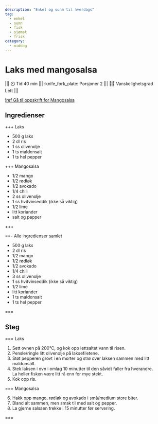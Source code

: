 ```yaml
---
description: "Enkel og sunn til hverdags"
tag:
  - enkel
  - sunn
  - fisk
  - sjømat
  - frisk
category:
  - middag
---
```


# Laks med mangosalsa

<!-- dprint-ignore-start -->
||| :timer_clock: Tid
40 min
||| :knife_fork_plate: Porsjoner
2
||| :cook: Vanskelighetsgrad
Lett
|||
<!-- dprint-ignore-end -->

[!ref Gå til oppskrift for Mangosalsa](/enkel-servering/mangosalsa.md)

## Ingredienser

+++ Laks

- 500 g laks
- 2 dl ris
- 1 ss olivenolje
- 1 ts maldonsalt
- 1 ts hel pepper

+++ Mangosalsa

- 1/2 mango
- 1/2 rødløk
- 1/2 avokado
- 1/4 chili
- 2 ss olivenolje
- 1 ss hvitvinseddik (ikke så viktig)
- 1/2 lime
- litt koriander
- salt og papper

+++

==- Alle ingredienser samlet

- 500 g laks
- 2 dl ris
- 1/2 mango
- 1/2 rødløk
- 1/2 avokado
- 1/4 chili
- 3 ss olivenolje
- 1 ss hvitvinseddik (ikke så viktig)
- 1/2 lime
- litt koriander
- 1 ts maldonsalt
- 1 ts hel pepper

===

## Steg

=== Laks

1. Sett ovnen på 200°C, og kok opp lettsaltet vann til risen.
2. Pensle/ringle litt olivenolje på laksefiletene.
3. Støt pepperen grovt i en morter og strø over laksen sammen med litt maldonsalt.
4. Stek laksen i ovn i omlag 10 minutter til den såvidt faller fra hverandre. La heller
   fisken være litt rå enn for mye stekt.
5. Kok opp ris.

=== Mangosalsa

6. Hakk opp mango, rødløk og avokado i små/medium store biter.
7. Bland alt sammen, men smak til med salt og pepper.
8. La gjerne salsaen trekke i 15 minutter før servering.

===
